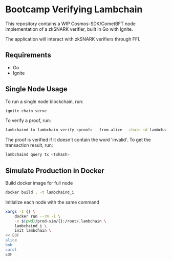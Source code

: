 # Bootcamp Verifying Lambchain

This repository contains a WIP Cosmos-SDK/CometBFT node implementation of a zkSNARK verifier,
built in Go with Ignite.

The application will interact with zkSNARK verifiers through FFI.

## Requirements

- Go
- Ignite

## Single Node Usage

To run a single node blockchain, run:

```sh
ignite chain serve
```

To verify a proof, run:

```sh
lambchaind tx lambchain verify <proof> --from alice --chain-id lambchain 
```

The proof is verified if it doesn't contain the word 'invalid'. To get the
transaction result, run:

```sh
lambchaind query tx <txhash>
```

## Simulate Production in Docker

Build docker image for full node

```sh
docker build . -t lambchaind_i
```

Initialize each node with the same command

```sh
xargs -I {} \
    docker run --rm -i \
    -v $(pwd)/prod-sim/{}:/root/.lambchain \
    lambchaind_i \
    init lambchain \
<< EOF
alice
bob
carol
EOF
```
